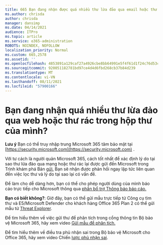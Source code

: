 ```yaml
---
title: 665 Bạn đang nhận được quá nhiều thư lừa đảo qua email hoặc thư rác trong hộp thư của mình?
ms.author: chrisda
author: chrisda
manager: dansimp
ms.date: 04/14/2021
audience: ITPro
ms.topic: article
ms.service: o365-administration
ROBOTS: NOINDEX, NOFOLLOW
localization_priority: Normal
ms.custom: 665,2578
ms.assetid: ''
ms.openlocfilehash: 4853891a129caf27a4926cbe8bb64991e5f4f61d1f24c76d53c6d61baa598ea9
ms.sourcegitcommit: 920051182781bd97ce4d4d6fbd268cb37b84d239
ms.translationtype: MT
ms.contentlocale: vi-VN
ms.lasthandoff: 08/11/2021
ms.locfileid: "57900166"
---
```

# <a name="are-you-receiving-too-much-phish-or-spam-in-your-mailbox"></a>Bạn đang nhận quá nhiều thư lừa đảo qua web hoặc thư rác trong hộp thư của mình?

**Lưu ý** Bạn có thể truy nhập trung Microsoft 365 tâm bảo mật tại [https://security.microsoft.com](https://security.microsoft.com) .

Với tư cách là người quản Microsoft 365, cách tốt nhất để xác định lý do tại sao thư lừa đảo qua mạng hoặc thư rác lại được gửi đến Microsoft trong Trình khám phá Bản [gửi.](https://security.microsoft.com/reportsubmission) Bạn sẽ nhận được phản hồi ngay lập tức liên quan đến việc lọc thư và lý do tại sao lại có vấn đề.

Để làm cho dễ dàng hơn, bạn có thể cho phép người dùng của mình báo cáo trực tiếp cho Microsoft thông qua [phần bổ trợ Thông báo báo cáo.](https://appsource.microsoft.com/product/office/WA104381180?src=office&tab=Overview)

**Bạn có biết không?**: Giờ [](https://security.microsoft.com/messagetrace) đây, bạn có thể gửi mẫu trực tiếp từ Công cụ tìm thư và E5/Microsoft Defender cho khách hàng Office 365 Plan 2 có thể gửi mẫu từ [Threat Explorer](https://docs.microsoft.com/microsoft-365/security/office-365-security/threat-explorer).

Để tìm hiểu thêm về việc gửi thư để phân tích trong cổng thông tin Bộ bảo vệ Microsoft 365, hãy xem video [Gửi mẫu để phân tích.](https://go.microsoft.com/fwlink/?linkid=2166435)

Để tìm hiểu thêm về điều tra phủ nhận sai trong Bộ bảo vệ Microsoft cho Office 365, hãy xem video Chiến [lược phủ nhận sai](https://go.microsoft.com/fwlink/?linkid=2166434).

